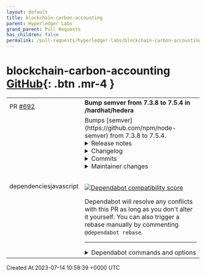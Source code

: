 ```yaml
---
layout: default
title: blockchain-carbon-accounting
parent: Hyperledger Labs
grand_parent: Pull Requests
has_children: false
permalink: /pull-requests/hyperledger-labs/blockchain-carbon-accounting
---
```


# blockchain-carbon-accounting <span class="fs-3 right-align">[GitHub](https://github.com/hyperledger-labs/blockchain-carbon-accounting){: .btn .mr-4 }</span>


<div>
    <table>
        <tr>
            <td>
                PR <a href="https://github.com/hyperledger-labs/blockchain-carbon-accounting/pull/692" class=".btn">#692</a>
            </td>
            <td>
                <b>
                    Bump semver from 7.3.8 to 7.5.4 in /hardhat/hedera
                </b>
            </td>
        </tr>
        <tr>
            <td>
                <span class="chip">dependencies</span><span class="chip">javascript</span>
            </td>
            <td>
                Bumps [semver](https://github.com/npm/node-semver) from 7.3.8 to 7.5.4.
<details>
<summary>Release notes</summary>
<p><em>Sourced from <a href="https://github.com/npm/node-semver/releases">semver's releases</a>.</em></p>
<blockquote>
<h2>v7.5.4</h2>
<h2><a href="https://github.com/npm/node-semver/compare/v7.5.3...v7.5.4">7.5.4</a> (2023-07-07)</h2>
<h3>Bug Fixes</h3>
<ul>
<li><a href="https://github.com/npm/node-semver/commit/cc6fde2d34b95cb600d126649d926901bd2a9703"><code>cc6fde2</code></a> <a href="https://redirect.github.com/npm/node-semver/pull/588">#588</a> trim each range set before parsing (<a href="https://github.com/lukekarrys"><code>@​lukekarrys</code></a>)</li>
<li><a href="https://github.com/npm/node-semver/commit/99d8287516a1d2abf0286033e2e26eca6b69c09f"><code>99d8287</code></a> <a href="https://redirect.github.com/npm/node-semver/pull/583">#583</a> correctly parse long build ids as valid (<a href="https://redirect.github.com/npm/node-semver/issues/583">#583</a>) (<a href="https://github.com/lukekarrys"><code>@​lukekarrys</code></a>)</li>
</ul>
<h2>v7.5.3</h2>
<h2><a href="https://github.com/npm/node-semver/compare/v7.5.2...v7.5.3">7.5.3</a> (2023-06-22)</h2>
<h3>Bug Fixes</h3>
<ul>
<li><a href="https://github.com/npm/node-semver/commit/abdd93d55496d22e3c15a454a5cf13f101e48bce"><code>abdd93d</code></a> <a href="https://redirect.github.com/npm/node-semver/pull/571">#571</a> set max lengths in regex for numeric and build identifiers (<a href="https://redirect.github.com/npm/node-semver/issues/571">#571</a>) (<a href="https://github.com/lukekarrys"><code>@​lukekarrys</code></a>)</li>
</ul>
<h3>Documentation</h3>
<ul>
<li><a href="https://github.com/npm/node-semver/commit/bf53dd8da15a17eb6b8111115d0d8ef341fea5db"><code>bf53dd8</code></a> <a href="https://redirect.github.com/npm/node-semver/pull/569">#569</a> add example for <code>&gt;</code> comparator (<a href="https://redirect.github.com/npm/node-semver/issues/569">#569</a>) (<a href="https://github.com/mbtools"><code>@​mbtools</code></a>)</li>
</ul>
<h2>v7.5.2</h2>
<h2><a href="https://github.com/npm/node-semver/compare/v7.5.1...v7.5.2">7.5.2</a> (2023-06-15)</h2>
<h3>Bug Fixes</h3>
<ul>
<li><a href="https://github.com/npm/node-semver/commit/58c791f40ba8cf4be35a5ca6644353ecd6249edc"><code>58c791f</code></a> <a href="https://redirect.github.com/npm/node-semver/pull/566">#566</a> diff when detecting major change from prerelease (<a href="https://redirect.github.com/npm/node-semver/issues/566">#566</a>) (<a href="https://github.com/lukekarrys"><code>@​lukekarrys</code></a>)</li>
<li><a href="https://github.com/npm/node-semver/commit/5c8efbcb3c6c125af10746d054faff13e8c33fbd"><code>5c8efbc</code></a> <a href="https://redirect.github.com/npm/node-semver/pull/565">#565</a> preserve build in raw after inc (<a href="https://redirect.github.com/npm/node-semver/issues/565">#565</a>) (<a href="https://github.com/lukekarrys"><code>@​lukekarrys</code></a>)</li>
<li><a href="https://github.com/npm/node-semver/commit/717534ee353682f3bcf33e60a8af4292626d4441"><code>717534e</code></a> <a href="https://redirect.github.com/npm/node-semver/pull/564">#564</a> better handling of whitespace (<a href="https://redirect.github.com/npm/node-semver/issues/564">#564</a>) (<a href="https://github.com/lukekarrys"><code>@​lukekarrys</code></a>)</li>
</ul>
<h2>v7.5.1</h2>
<h2><a href="https://github.com/npm/node-semver/compare/v7.5.0...v7.5.1">7.5.1</a> (2023-05-12)</h2>
<h3>Bug Fixes</h3>
<ul>
<li><a href="https://github.com/npm/node-semver/commit/d30d25a5c1fb963c3cc9178cb1769fe45e4a3cab"><code>d30d25a</code></a> <a href="https://redirect.github.com/npm/node-semver/pull/559">#559</a> show type on invalid semver error (<a href="https://redirect.github.com/npm/node-semver/issues/559">#559</a>) (<a href="https://github.com/tjenkinson"><code>@​tjenkinson</code></a>)</li>
</ul>
<h2>v7.5.0</h2>
<h2><a href="https://github.com/npm/node-semver/compare/v7.4.0...v7.5.0">7.5.0</a> (2023-04-17)</h2>
<h3>Features</h3>
<ul>
<li><a href="https://github.com/npm/node-semver/commit/503a4e52fe2b1c6ed1400d33149f7733c8361eed"><code>503a4e5</code></a> <a href="https://redirect.github.com/npm/node-semver/pull/548">#548</a> allow identifierBase to be false (<a href="https://redirect.github.com/npm/node-semver/issues/548">#548</a>) (<a href="https://github.com/lsvalina"><code>@​lsvalina</code></a>)</li>
</ul>
<h3>Bug Fixes</h3>
<ul>
<li><a href="https://github.com/npm/node-semver/commit/e219bb454036a0c23e34407591f921c8edb688e7"><code>e219bb4</code></a> <a href="https://redirect.github.com/npm/node-semver/pull/552">#552</a> throw on bad version with correct error message (<a href="https://redirect.github.com/npm/node-semver/issues/552">#552</a>) (<a href="https://github.com/wraithgar"><code>@​wraithgar</code></a>)</li>
<li><a href="https://github.com/npm/node-semver/commit/fc2f3df0b5d25253b3580607e111a9a280d888ca"><code>fc2f3df</code></a> <a href="https://redirect.github.com/npm/node-semver/pull/546">#546</a> incorrect results from diff sometimes with prerelease versions (<a href="https://redirect.github.com/npm/node-semver/issues/546">#546</a>) (<a href="https://github.com/tjenkinson"><code>@​tjenkinson</code></a>)</li>
<li><a href="https://github.com/npm/node-semver/commit/27817677794f592b592bf6181a80a4824ff762b2"><code>2781767</code></a> <a href="https://redirect.github.com/npm/node-semver/pull/547">#547</a> avoid re-instantiating SemVer during diff compare (<a href="https://redirect.github.com/npm/node-semver/issues/547">#547</a>) (<a href="https://github.com/macno"><code>@​macno</code></a>)</li>
</ul>
<h2>v7.4.0</h2>
<h2><a href="https://github.com/npm/node-semver/compare/v7.3.8...v7.4.0">7.4.0</a> (2023-04-10)</h2>
<!-- raw HTML omitted -->
</blockquote>
<p>... (truncated)</p>
</details>
<details>
<summary>Changelog</summary>
<p><em>Sourced from <a href="https://github.com/npm/node-semver/blob/main/CHANGELOG.md">semver's changelog</a>.</em></p>
<blockquote>
<h2><a href="https://github.com/npm/node-semver/compare/v7.5.3...v7.5.4">7.5.4</a> (2023-07-07)</h2>
<h3>Bug Fixes</h3>
<ul>
<li><a href="https://github.com/npm/node-semver/commit/cc6fde2d34b95cb600d126649d926901bd2a9703"><code>cc6fde2</code></a> <a href="https://redirect.github.com/npm/node-semver/pull/588">#588</a> trim each range set before parsing (<a href="https://github.com/lukekarrys"><code>@​lukekarrys</code></a>)</li>
<li><a href="https://github.com/npm/node-semver/commit/99d8287516a1d2abf0286033e2e26eca6b69c09f"><code>99d8287</code></a> <a href="https://redirect.github.com/npm/node-semver/pull/583">#583</a> correctly parse long build ids as valid (<a href="https://redirect.github.com/npm/node-semver/issues/583">#583</a>) (<a href="https://github.com/lukekarrys"><code>@​lukekarrys</code></a>)</li>
</ul>
<h2><a href="https://github.com/npm/node-semver/compare/v7.5.2...v7.5.3">7.5.3</a> (2023-06-22)</h2>
<h3>Bug Fixes</h3>
<ul>
<li><a href="https://github.com/npm/node-semver/commit/abdd93d55496d22e3c15a454a5cf13f101e48bce"><code>abdd93d</code></a> <a href="https://redirect.github.com/npm/node-semver/pull/571">#571</a> set max lengths in regex for numeric and build identifiers (<a href="https://redirect.github.com/npm/node-semver/issues/571">#571</a>) (<a href="https://github.com/lukekarrys"><code>@​lukekarrys</code></a>)</li>
</ul>
<h3>Documentation</h3>
<ul>
<li><a href="https://github.com/npm/node-semver/commit/bf53dd8da15a17eb6b8111115d0d8ef341fea5db"><code>bf53dd8</code></a> <a href="https://redirect.github.com/npm/node-semver/pull/569">#569</a> add example for <code>&gt;</code> comparator (<a href="https://redirect.github.com/npm/node-semver/issues/569">#569</a>) (<a href="https://github.com/mbtools"><code>@​mbtools</code></a>)</li>
</ul>
<h2><a href="https://github.com/npm/node-semver/compare/v7.5.1...v7.5.2">7.5.2</a> (2023-06-15)</h2>
<h3>Bug Fixes</h3>
<ul>
<li><a href="https://github.com/npm/node-semver/commit/58c791f40ba8cf4be35a5ca6644353ecd6249edc"><code>58c791f</code></a> <a href="https://redirect.github.com/npm/node-semver/pull/566">#566</a> diff when detecting major change from prerelease (<a href="https://redirect.github.com/npm/node-semver/issues/566">#566</a>) (<a href="https://github.com/lukekarrys"><code>@​lukekarrys</code></a>)</li>
<li><a href="https://github.com/npm/node-semver/commit/5c8efbcb3c6c125af10746d054faff13e8c33fbd"><code>5c8efbc</code></a> <a href="https://redirect.github.com/npm/node-semver/pull/565">#565</a> preserve build in raw after inc (<a href="https://redirect.github.com/npm/node-semver/issues/565">#565</a>) (<a href="https://github.com/lukekarrys"><code>@​lukekarrys</code></a>)</li>
<li><a href="https://github.com/npm/node-semver/commit/717534ee353682f3bcf33e60a8af4292626d4441"><code>717534e</code></a> <a href="https://redirect.github.com/npm/node-semver/pull/564">#564</a> better handling of whitespace (<a href="https://redirect.github.com/npm/node-semver/issues/564">#564</a>) (<a href="https://github.com/lukekarrys"><code>@​lukekarrys</code></a>)</li>
</ul>
<h2><a href="https://github.com/npm/node-semver/compare/v7.5.0...v7.5.1">7.5.1</a> (2023-05-12)</h2>
<h3>Bug Fixes</h3>
<ul>
<li><a href="https://github.com/npm/node-semver/commit/d30d25a5c1fb963c3cc9178cb1769fe45e4a3cab"><code>d30d25a</code></a> <a href="https://redirect.github.com/npm/node-semver/pull/559">#559</a> show type on invalid semver error (<a href="https://redirect.github.com/npm/node-semver/issues/559">#559</a>) (<a href="https://github.com/tjenkinson"><code>@​tjenkinson</code></a>)</li>
</ul>
<h2><a href="https://github.com/npm/node-semver/compare/v7.4.0...v7.5.0">7.5.0</a> (2023-04-17)</h2>
<h3>Features</h3>
<ul>
<li><a href="https://github.com/npm/node-semver/commit/503a4e52fe2b1c6ed1400d33149f7733c8361eed"><code>503a4e5</code></a> <a href="https://redirect.github.com/npm/node-semver/pull/548">#548</a> allow identifierBase to be false (<a href="https://redirect.github.com/npm/node-semver/issues/548">#548</a>) (<a href="https://github.com/lsvalina"><code>@​lsvalina</code></a>)</li>
</ul>
<h3>Bug Fixes</h3>
<ul>
<li><a href="https://github.com/npm/node-semver/commit/e219bb454036a0c23e34407591f921c8edb688e7"><code>e219bb4</code></a> <a href="https://redirect.github.com/npm/node-semver/pull/552">#552</a> throw on bad version with correct error message (<a href="https://redirect.github.com/npm/node-semver/issues/552">#552</a>) (<a href="https://github.com/wraithgar"><code>@​wraithgar</code></a>)</li>
<li><a href="https://github.com/npm/node-semver/commit/fc2f3df0b5d25253b3580607e111a9a280d888ca"><code>fc2f3df</code></a> <a href="https://redirect.github.com/npm/node-semver/pull/546">#546</a> incorrect results from diff sometimes with prerelease versions (<a href="https://redirect.github.com/npm/node-semver/issues/546">#546</a>) (<a href="https://github.com/tjenkinson"><code>@​tjenkinson</code></a>)</li>
<li><a href="https://github.com/npm/node-semver/commit/27817677794f592b592bf6181a80a4824ff762b2"><code>2781767</code></a> <a href="https://redirect.github.com/npm/node-semver/pull/547">#547</a> avoid re-instantiating SemVer during diff compare (<a href="https://redirect.github.com/npm/node-semver/issues/547">#547</a>) (<a href="https://github.com/macno"><code>@​macno</code></a>)</li>
</ul>
<h2><a href="https://github.com/npm/node-semver/compare/v7.3.8...v7.4.0">7.4.0</a> (2023-04-10)</h2>
<h3>Features</h3>
<ul>
<li><a href="https://github.com/npm/node-semver/commit/113f51312a1a6b6aa50d4f9486b4fde21782c1f5"><code>113f513</code></a> <a href="https://redirect.github.com/npm/node-semver/pull/532">#532</a> identifierBase parameter for .inc (<a href="https://redirect.github.com/npm/node-semver/issues/532">#532</a>) (<a href="https://github.com/wraithgar"><code>@​wraithgar</code></a>, <a href="https://github.com/b-bly"><code>@​b-bly</code></a>)</li>
<li><a href="https://github.com/npm/node-semver/commit/48d8f8fa63bf6e35db70ff840b6da1a51596a5a8"><code>48d8f8f</code></a> <a href="https://redirect.github.com/npm/node-semver/pull/530">#530</a> export new RELEASE_TYPES constant (<a href="https://github.com/hcharley"><code>@​hcharley</code></a>)</li>
</ul>
<!-- raw HTML omitted -->
</blockquote>
<p>... (truncated)</p>
</details>
<details>
<summary>Commits</summary>
<ul>
<li><a href="https://github.com/npm/node-semver/commit/36cd334708ec1f85a71445622fb1864bceee0f4e"><code>36cd334</code></a> chore: release 7.5.4</li>
<li><a href="https://github.com/npm/node-semver/commit/8456d87971a447ce295d9f1a396b37b29a972a63"><code>8456d87</code></a> chore: postinstall for dependabot template-oss PR</li>
<li><a href="https://github.com/npm/node-semver/commit/dde1f002baadf7b4cc45504c4046d13586de11b7"><code>dde1f00</code></a> chore: postinstall for dependabot template-oss PR</li>
<li><a href="https://github.com/npm/node-semver/commit/dffcd1b07ec6a192bc0fb405d30d19da46fdc690"><code>dffcd1b</code></a> chore: bump <code>@​npmcli/template-oss</code> from 4.16.0 to 4.17.0</li>
<li><a href="https://github.com/npm/node-semver/commit/d619f66513a0fa953177882ecee2c365a65efe97"><code>d619f66</code></a> chore: postinstall for dependabot template-oss PR</li>
<li><a href="https://github.com/npm/node-semver/commit/3bc42477d1a69361eb79978851be090e5fb4bc2a"><code>3bc4247</code></a> chore: bump <code>@​npmcli/template-oss</code> from 4.15.1 to 4.16.0</li>
<li><a href="https://github.com/npm/node-semver/commit/cc6fde2d34b95cb600d126649d926901bd2a9703"><code>cc6fde2</code></a> fix: trim each range set before parsing</li>
<li><a href="https://github.com/npm/node-semver/commit/99d8287516a1d2abf0286033e2e26eca6b69c09f"><code>99d8287</code></a> fix: correctly parse long build ids as valid (<a href="https://redirect.github.com/npm/node-semver/issues/583">#583</a>)</li>
<li><a href="https://github.com/npm/node-semver/commit/4f0f6b19a54b1ba7e1c62af2dfba61f7a4fa68d5"><code>4f0f6b1</code></a> chore: fix arguments in whitespace test (<a href="https://redirect.github.com/npm/node-semver/issues/574">#574</a>)</li>
<li><a href="https://github.com/npm/node-semver/commit/6bd1a37f95904512015353a3a5dd726f785c9eb8"><code>6bd1a37</code></a> chore: remove duplicate test in semver class (<a href="https://redirect.github.com/npm/node-semver/issues/575">#575</a>)</li>
<li>Additional commits viewable in <a href="https://github.com/npm/node-semver/compare/v7.3.8...v7.5.4">compare view</a></li>
</ul>
</details>
<details>
<summary>Maintainer changes</summary>
<p>This version was pushed to npm by <a href="https://www.npmjs.com/~npm-cli-ops">npm-cli-ops</a>, a new releaser for semver since your current version.</p>
</details>
<br />


[![Dependabot compatibility score](https://dependabot-badges.githubapp.com/badges/compatibility_score?dependency-name=semver&package-manager=npm_and_yarn&previous-version=7.3.8&new-version=7.5.4)](https://docs.github.com/en/github/managing-security-vulnerabilities/about-dependabot-security-updates#about-compatibility-scores)

Dependabot will resolve any conflicts with this PR as long as you don't alter it yourself. You can also trigger a rebase manually by commenting `@dependabot rebase`.

[//]: # (dependabot-automerge-start)
[//]: # (dependabot-automerge-end)

---

<details>
<summary>Dependabot commands and options</summary>
<br />

You can trigger Dependabot actions by commenting on this PR:
- `@dependabot rebase` will rebase this PR
- `@dependabot recreate` will recreate this PR, overwriting any edits that have been made to it
- `@dependabot merge` will merge this PR after your CI passes on it
- `@dependabot squash and merge` will squash and merge this PR after your CI passes on it
- `@dependabot cancel merge` will cancel a previously requested merge and block automerging
- `@dependabot reopen` will reopen this PR if it is closed
- `@dependabot close` will close this PR and stop Dependabot recreating it. You can achieve the same result by closing it manually
- `@dependabot ignore this major version` will close this PR and stop Dependabot creating any more for this major version (unless you reopen the PR or upgrade to it yourself)
- `@dependabot ignore this minor version` will close this PR and stop Dependabot creating any more for this minor version (unless you reopen the PR or upgrade to it yourself)
- `@dependabot ignore this dependency` will close this PR and stop Dependabot creating any more for this dependency (unless you reopen the PR or upgrade to it yourself)
You can disable automated security fix PRs for this repo from the [Security Alerts page](https://github.com/hyperledger-labs/blockchain-carbon-accounting/network/alerts).

</details>
            </td>
        </tr>
    </table>
    <div class="right-align">
        Created At 2023-07-14 10:58:39 +0000 UTC
    </div>
</div>

